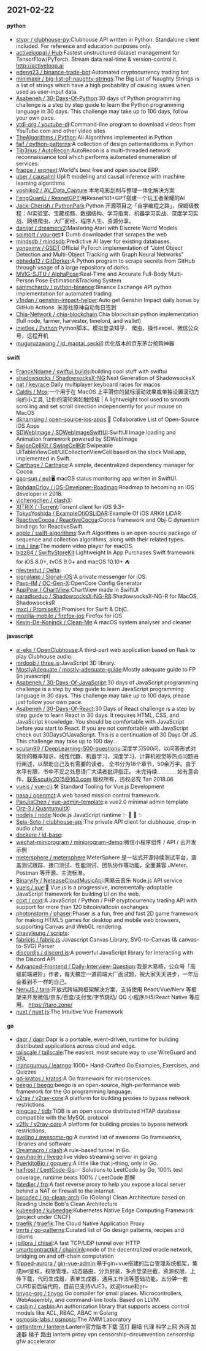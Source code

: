 ## 2021-02-22

#### python
* [stypr / clubhouse-py](https://github.com/stypr/clubhouse-py):Clubhouse API written in Python. Standalone client included. For reference and education purposes only.
* [activeloopai / Hub](https://github.com/activeloopai/Hub):Fastest unstructured dataset management for TensorFlow/PyTorch. Stream data real-time & version-control it. http://activeloop.ai
* [edeng23 / binance-trade-bot](https://github.com/edeng23/binance-trade-bot):Automated cryptocurrency trading bot
* [minimaxir / big-list-of-naughty-strings](https://github.com/minimaxir/big-list-of-naughty-strings):The Big List of Naughty Strings is a list of strings which have a high probability of causing issues when used as user-input data.
* [Asabeneh / 30-Days-Of-Python](https://github.com/Asabeneh/30-Days-Of-Python):30 days of Python programming challenge is a step by step guide to learn the Python programming language in 30 days. This challenge may take up to 100 days, follow your own pace.
* [ytdl-org / youtube-dl](https://github.com/ytdl-org/youtube-dl):Command-line program to download videos from YouTube.com and other video sites
* [TheAlgorithms / Python](https://github.com/TheAlgorithms/Python):All Algorithms implemented in Python
* [faif / python-patterns](https://github.com/faif/python-patterns):A collection of design patterns/idioms in Python
* [Tib3rius / AutoRecon](https://github.com/Tib3rius/AutoRecon):AutoRecon is a multi-threaded network reconnaissance tool which performs automated enumeration of services.
* [frappe / erpnext](https://github.com/frappe/erpnext):World's best free and open source ERP.
* [uber / causalml](https://github.com/uber/causalml):Uplift modeling and causal inference with machine learning algorithms
* [yoshiko2 / AV_Data_Capture](https://github.com/yoshiko2/AV_Data_Capture):本地电影刮削与整理一体化解决方案
* [FengQuanLi / ResnetGPT](https://github.com/FengQuanLi/ResnetGPT):用Resnet101+GPT搭建一个玩王者荣耀的AI
* [Jack-Cherish / PythonPark](https://github.com/Jack-Cherish/PythonPark):Python 开源项目之「自学编程之路」，保姆级教程：AI实验室、宝藏视频、数据结构、学习指南、机器学习实战、深度学习实战、网络爬虫、大厂面经、程序人生、资源分享。
* [danijar / dreamerv2](https://github.com/danijar/dreamerv2):Mastering Atari with Discrete World Models
* [soimort / you-get](https://github.com/soimort/you-get):⏬
Dumb downloader that scrapes the web
* [mindsdb / mindsdb](https://github.com/mindsdb/mindsdb):Predictive AI layer for existing databases.
* [yongxinw / GSDT](https://github.com/yongxinw/GSDT):Official PyTorch implementation of "Joint Object Detection and Multi-Object Tracking with Graph Neural Networks"
* [obheda12 / GitDorker](https://github.com/obheda12/GitDorker):A Python program to scrape secrets from GitHub through usage of a large repository of dorks.
* [MVIG-SJTU / AlphaPose](https://github.com/MVIG-SJTU/AlphaPose):Real-Time and Accurate Full-Body Multi-Person Pose Estimation&Tracking System
* [sammchardy / python-binance](https://github.com/sammchardy/python-binance):Binance Exchange API python implementation for automated trading
* [y1ndan / genshin-impact-helper](https://github.com/y1ndan/genshin-impact-helper):Auto get Genshin Impact daily bonus by GitHub Actions. 米游社原神自动每日签到
* [Chia-Network / chia-blockchain](https://github.com/Chia-Network/chia-blockchain):Chia blockchain python implementation (full node, farmer, harvester, timelord, and wallet)
* [injetlee / Python](https://github.com/injetlee/Python):Python脚本。模拟登录知乎， 爬虫，操作excel，微信公众号，远程开机
* [muguruzawang / jd_maotai_seckill](https://github.com/muguruzawang/jd_maotai_seckill):优化版本的京东茅台抢购神器

#### swift
* [FranckNdame / swiftui.builds](https://github.com/FranckNdame/swiftui.builds):building cool stuff with swiftui
* [shadowsocks / ShadowsocksX-NG](https://github.com/shadowsocks/ShadowsocksX-NG):Next Generation of ShadowsocksX
* [nat / keyrace](https://github.com/nat/keyrace):Daily multiplayer keyboard races for macos
* [Caldis / Mos](https://github.com/Caldis/Mos):一个用于在 MacOS 上平滑你的鼠标滚动效果或单独设置滚动方向的小工具, 让你的滚轮爽如触控板 | A lightweight tool used to smooth scrolling and set scroll direction independently for your mouse on MacOS
* [dkhamsing / open-source-ios-apps](https://github.com/dkhamsing/open-source-ios-apps):📱
Collaborative List of Open-Source iOS Apps
* [SDWebImage / SDWebImageSwiftUI](https://github.com/SDWebImage/SDWebImageSwiftUI):SwiftUI Image loading and Animation framework powered by SDWebImage
* [SwipeCellKit / SwipeCellKit](https://github.com/SwipeCellKit/SwipeCellKit):Swipeable UITableViewCell/UICollectionViewCell based on the stock Mail.app, implemented in Swift.
* [Carthage / Carthage](https://github.com/Carthage/Carthage):A simple, decentralized dependency manager for Cocoa
* [gao-sun / eul](https://github.com/gao-sun/eul):🖥️
macOS status monitoring app written in SwiftUI.
* [BohdanOrlov / iOS-Developer-Roadmap](https://github.com/BohdanOrlov/iOS-Developer-Roadmap):Roadmap to becoming an iOS developer in 2018.
* [yichengchen / clashX](https://github.com/yichengchen/clashX):
* [XITRIX / iTorrent](https://github.com/XITRIX/iTorrent):Torrent client for iOS 9.3+
* [TokyoYoshida / ExampleOfiOSLiDAR](https://github.com/TokyoYoshida/ExampleOfiOSLiDAR):Example Of iOS ARKit LiDAR
* [ReactiveCocoa / ReactiveCocoa](https://github.com/ReactiveCocoa/ReactiveCocoa):Cocoa framework and Obj-C dynamism bindings for ReactiveSwift.
* [apple / swift-algorithms](https://github.com/apple/swift-algorithms):Swift Algorithms is an open-source package of sequence and collection algorithms, along with their related types.
* [iina / iina](https://github.com/iina/iina):The modern video player for macOS.
* [bizz84 / SwiftyStoreKit](https://github.com/bizz84/SwiftyStoreKit):Lightweight In App Purchases Swift framework for iOS 8.0+, tvOS 9.0+ and macOS 10.10+
⛺
* [rileytestut / Delta](https://github.com/rileytestut/Delta):
* [signalapp / Signal-iOS](https://github.com/signalapp/Signal-iOS):A private messenger for iOS.
* [Pavo-IM / OC-Gen-X](https://github.com/Pavo-IM/OC-Gen-X):OpenCore Config Generator
* [AppPear / ChartView](https://github.com/AppPear/ChartView):ChartView made in SwiftUI
* [paradiseduo / ShadowsocksX-NG-R8](https://github.com/paradiseduo/ShadowsocksX-NG-R8):ShadowsocksX-NG-R for MacOS, ShadowsocksR
* [mxcl / PromiseKit](https://github.com/mxcl/PromiseKit):Promises for Swift & ObjC.
* [mozilla-mobile / firefox-ios](https://github.com/mozilla-mobile/firefox-ios):Firefox for iOS
* [Kevin-De-Koninck / Clean-Me](https://github.com/Kevin-De-Koninck/Clean-Me):A macOS system analyser and cleaner

#### javascript
* [ai-eks / OpenClubhouse](https://github.com/ai-eks/OpenClubhouse):A third-part web application based on flask to play Clubhouse audio.
* [mrdoob / three.js](https://github.com/mrdoob/three.js):JavaScript 3D library.
* [MostlyAdequate / mostly-adequate-guide](https://github.com/MostlyAdequate/mostly-adequate-guide):Mostly adequate guide to FP (in javascript)
* [Asabeneh / 30-Days-Of-JavaScript](https://github.com/Asabeneh/30-Days-Of-JavaScript):30 days of JavaScript programming challenge is a step by step guide to learn JavaScript programming language in 30 days. This challenge may take up to 100 days, please just follow your own pace.
* [Asabeneh / 30-Days-Of-React](https://github.com/Asabeneh/30-Days-Of-React):30 Days of React challenge is a step by step guide to learn React in 30 days. It requires HTML, CSS, and JavaScript knowledge. You should be comfortable with JavaScript before you start to React. If you are not comfortable with JavaScript check out 30DaysOfJavaScript. This is a continuation of 30 Days Of JS. This challenge may take up to 100 day…
* [scutan90 / DeepLearning-500-questions](https://github.com/scutan90/DeepLearning-500-questions):深度学习500问，以问答形式对常用的概率知识、线性代数、机器学习、深度学习、计算机视觉等热点问题进行阐述，以帮助自己及有需要的读者。 全书分为18个章节，50余万字。由于水平有限，书中不妥之处恳请广大读者批评指正。 未完待续............ 如有意合作，联系scutjy2015@163.com 版权所有，违权必究 Tan 2018.06
* [vuejs / vue-cli](https://github.com/vuejs/vue-cli):🛠️
Standard Tooling for Vue.js Development
* [nasa / openmct](https://github.com/nasa/openmct):A web based mission control framework.
* [PanJiaChen / vue-admin-template](https://github.com/PanJiaChen/vue-admin-template):a vue2.0 minimal admin template
* [Orz-3 / QuantumultX](https://github.com/Orz-3/QuantumultX):
* [nodejs / node](https://github.com/nodejs/node):Node.js JavaScript runtime
✨
🐢
🚀
✨
* [Seia-Soto / clubhouse-api](https://github.com/Seia-Soto/clubhouse-api):The private API client for clubhouse, drop-in audio chat.
* [dockere / jd-base](https://github.com/dockere/jd-base):
* [wechat-miniprogram / miniprogram-demo](https://github.com/wechat-miniprogram/miniprogram-demo):微信小程序组件 / API / 云开发示例
* [metersphere / metersphere](https://github.com/metersphere/metersphere):MeterSphere 是一站式开源持续测试平台，涵盖测试跟踪、接口测试、性能测试、团队协作等功能，全面兼容 JMeter、Postman 等开源、主流标准。
* [Binaryify / NeteaseCloudMusicApi](https://github.com/Binaryify/NeteaseCloudMusicApi):网易云音乐 Node.js API service
* [vuejs / vue](https://github.com/vuejs/vue):🖖
Vue.js is a progressive, incrementally-adoptable JavaScript framework for building UI on the web.
* [ccxt / ccxt](https://github.com/ccxt/ccxt):A JavaScript / Python / PHP cryptocurrency trading API with support for more than 120 bitcoin/altcoin exchanges
* [photonstorm / phaser](https://github.com/photonstorm/phaser):Phaser is a fun, free and fast 2D game framework for making HTML5 games for desktop and mobile web browsers, supporting Canvas and WebGL rendering.
* [chavyleung / scripts](https://github.com/chavyleung/scripts):
* [fabricjs / fabric.js](https://github.com/fabricjs/fabric.js):Javascript Canvas Library, SVG-to-Canvas (& canvas-to-SVG) Parser
* [discordjs / discord.js](https://github.com/discordjs/discord.js):A powerful JavaScript library for interacting with the Discord API
* [Advanced-Frontend / Daily-Interview-Question](https://github.com/Advanced-Frontend/Daily-Interview-Question):我是木易杨，公众号「高级前端进阶」作者，每天搞定一道前端大厂面试题，祝大家天天进步，一年后会看到不一样的自己。
* [NervJS / taro](https://github.com/NervJS/taro):开放式跨端跨框架解决方案，支持使用 React/Vue/Nerv 等框架来开发微信/京东/百度/支付宝/字节跳动/ QQ 小程序/H5/React Native 等应用。 https://taro.zone/
* [nuxt / nuxt.js](https://github.com/nuxt/nuxt.js):The Intuitive Vue Framework

#### go
* [dapr / dapr](https://github.com/dapr/dapr):Dapr is a portable, event-driven, runtime for building distributed applications across cloud and edge.
* [tailscale / tailscale](https://github.com/tailscale/tailscale):The easiest, most secure way to use WireGuard and 2FA.
* [inancgumus / learngo](https://github.com/inancgumus/learngo):1000+ Hand-Crafted Go Examples, Exercises, and Quizzes
* [go-kratos / kratos](https://github.com/go-kratos/kratos):A Go framework for microservices.
* [beego / beego](https://github.com/beego/beego):beego is an open-source, high-performance web framework for the Go programming language.
* [v2ray / v2ray-core](https://github.com/v2ray/v2ray-core):A platform for building proxies to bypass network restrictions.
* [pingcap / tidb](https://github.com/pingcap/tidb):TiDB is an open source distributed HTAP database compatible with the MySQL protocol
* [v2fly / v2ray-core](https://github.com/v2fly/v2ray-core):A platform for building proxies to bypass network restrictions.
* [avelino / awesome-go](https://github.com/avelino/awesome-go):A curated list of awesome Go frameworks, libraries and software
* [Dreamacro / clash](https://github.com/Dreamacro/clash):A rule-based tunnel in Go.
* [gwuhaolin / livego](https://github.com/gwuhaolin/livego):live video streaming server in golang
* [PuerkitoBio / goquery](https://github.com/PuerkitoBio/goquery):A little like that j-thing, only in Go.
* [halfrost / LeetCode-Go](https://github.com/halfrost/LeetCode-Go):✅
Solutions to LeetCode by Go, 100% test coverage, runtime beats 100% / LeetCode 题解
* [fatedier / frp](https://github.com/fatedier/frp):A fast reverse proxy to help you expose a local server behind a NAT or firewall to the internet.
* [bxcodec / go-clean-arch](https://github.com/bxcodec/go-clean-arch):Go (Golang) Clean Architecture based on Reading Uncle Bob's Clean Architecture
* [kubeedge / kubeedge](https://github.com/kubeedge/kubeedge):Kubernetes Native Edge Computing Framework (project under CNCF)
* [traefik / traefik](https://github.com/traefik/traefik):The Cloud Native Application Proxy
* [tmrts / go-patterns](https://github.com/tmrts/go-patterns):Curated list of Go design patterns, recipes and idioms
* [jpillora / chisel](https://github.com/jpillora/chisel):A fast TCP/UDP tunnel over HTTP
* [smartcontractkit / chainlink](https://github.com/smartcontractkit/chainlink):node of the decentralized oracle network, bridging on and off-chain computation
* [flipped-aurora / gin-vue-admin](https://github.com/flipped-aurora/gin-vue-admin):基于gin+vue搭建的后台管理系统框架，集成jwt鉴权，权限管理，动态路由，分页封装，多点登录拦截，资源权限，上传下载，代码生成器，表单生成器，通用工作流等基础功能，五分钟一套CURD前后端代码，目前已支持VUE3，欢迎issue和pr~
* [tinygo-org / tinygo](https://github.com/tinygo-org/tinygo):Go compiler for small places. Microcontrollers, WebAssembly, and command-line tools. Based on LLVM.
* [casbin / casbin](https://github.com/casbin/casbin):An authorization library that supports access control models like ACL, RBAC, ABAC in Golang
* [osmosis-labs / osmosis](https://github.com/osmosis-labs/osmosis):The AMM Laboratory
* [getlantern / lantern](https://github.com/getlantern/lantern):Lantern官方版本下载 蓝灯 翻墙 代理 科学上网 外网 加速器 梯子 路由 lantern proxy vpn censorship-circumvention censorship gfw accelerator
